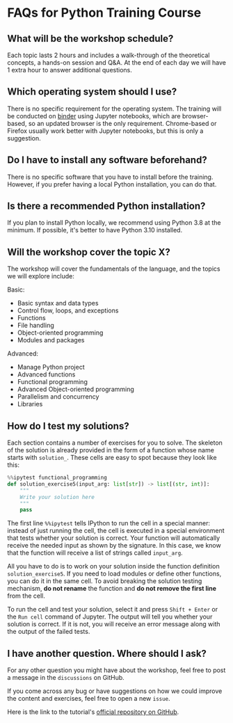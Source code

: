 # FAQs for Python Training Course

## What will be the workshop schedule?

Each topic lasts 2 hours and includes a walk-through of the theoretical concepts, a hands-on session and Q&A. At the end of each day we will have 1 extra hour to answer additional questions.

## Which operating system should I use?

There is no specific requirement for the operating system. The training will be conducted on [binder](https://mybinder.org/) using Jupyter notebooks, which are browser-based, so an updated browser is the only requirement. Chrome-based or Firefox usually work better with Jupyter notebooks, but this is only a suggestion.

## Do I have to install any software beforehand?

There is no specific software that you have to install before the training. However, if you prefer having a local Python installation, you can do that.

## Is there a recommended Python installation?

If you plan to install Python locally, we recommend using Python 3.8 at the minimum. If possible, it's better to have Python 3.10 installed.

## Will the workshop cover the topic X?

The workshop will cover the fundamentals of the language, and the topics we will explore include:

Basic:
- Basic syntax and data types
- Control flow, loops, and exceptions
- Functions
- File handling
- Object-oriented programming
- Modules and packages

Advanced:
- Manage Python project
- Advanced functions
- Functional programming
- Advanced Object-oriented programming
- Parallelism and concurrency
- Libraries

## How do I test my solutions?

Each section contains a number of exercises for you to solve. The skeleton of the solution is already provided in the form of a function whose name starts with `solution_`. These cells are easy to spot because they look like this:

```python
%%ipytest functional_programming
def solution_exercise5(input_arg: list[str]) -> list[(str, int)]:
    """
    Write your solution here
    """
    pass
```

The first line `%%ipytest` tells IPython to run the cell in a special manner: instead of just running the cell, the cell is executed in a special environment that tests whether your solution is correct. Your function will automatically receive the needed input as shown by the signature. In this case, we know that the function will receive a list of strings called `input_arg`.

All you have to do is to work on your solution inside the function definition `solution_exercise5`. If you need to load modules or define other functions, you can do it in the same cell.
To avoid breaking the solution testing mechanism, **do not rename** the function and **do not remove the first line** from the cell.

To run the cell and test your solution, select it and press `Shift + Enter`  or the `Run cell` command of Jupyter. The output will tell you whether your solution is correct. If it is not, you will receive an error message along with the output of the failed tests.


## I have another question. Where should I ask?

For any other question you might have about the workshop, feel free to post a message in the `discussions` on GitHub.

If you come across any bug or have suggestions on how we could improve the content and exercises, feel free to open a new `issue`.

Here is the link to the tutorial's [official repository on GitHub](https://github.com/empa-scientific-it/python-tutorial).

